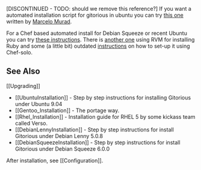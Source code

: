 [DISCONTINUED - TODO: should we remove this reference?] If you want a automated installation script for gitorious in ubuntu you can try [this one](http://github.com/marcelomurad/rails-env-install) written by [Marcelo Murad](http://marcelomurad.com).

For a Chef based automated install for Debian Squeeze or recent Ubuntu you can try [these instructions](https://github.com/rosenfeld/gitorious-cookbooks). There is [another one](https://github.com/fnichol/chef-gitorious) using RVM for installing Ruby and some (a little bit) outdated [instructions](http://rosenfeld.heroku.com/en/articles/2011-03-06-installing-gitorious-has-never-been-so-easy) on how to set-up it using Chef-solo.

## See Also

[[Upgrading]]

* [[UbuntuInstallation]] - Step by step instructions for installing Gitorious under Ubuntu 9.04
* [[Gentoo_Installation]] - The portage way.
* [[Rhel_Installation]] - Installation guide for RHEL 5 by some kickass team called Verso.
* [[DebianLennyInstallation]] - Step by step instructions for install Gitorious under Debian Lenny 5.0.8
* [[DebianSqueezeInstallation]] - Step by step instructions for install Gitorious under Debian Squeeze 6.0.0

After installation, see [[Configuration]].